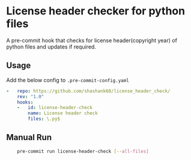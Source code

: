 # License header checker for python files

A pre-commit hook that checks for license header(copyright year) of python files and updates if required.

## Usage

Add the below config to `.pre-commit-config.yaml`

```yaml
-   repo: https://github.com/shashank68/license_header_check/
    rev: "1.0"
    hooks:
    -   id: license-header-check
        name: License header check
        files: \.py$
```

## Manual Run

```bash
    pre-commit run license-header-check [--all-files]
```
